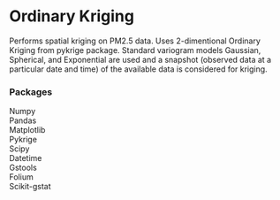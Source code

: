 # Ordinary Kriging

Performs spatial kriging on PM2.5 data. Uses 2-dimentional Ordinary Kriging from pykrige package. Standard variogram models Gaussian, Spherical, and Exponential are used and a snapshot (observed data at a particular date and time) of the available data is considered for kriging.

### Packages
Numpy\
Pandas\
Matplotlib\
Pykrige\
Scipy\
Datetime\
Gstools\
Folium\
Scikit-gstat
